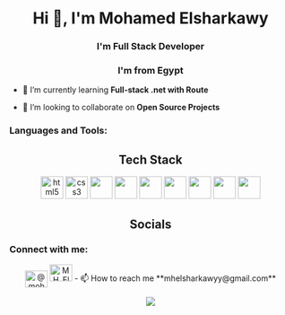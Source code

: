 <h1 align="center">Hi 👋, I'm Mohamed Elsharkawy</h1>
<h3 align="center">I'm Full Stack Developer  </h3>
<h3 align="center">I'm from Egypt</h3>


- 🌱 I’m currently learning **Full-stack .net with Route**

- 👯 I’m looking to collaborate on **Open Source Projects**





<h3 align="left">Languages and Tools:</h3>
<p align="center">
<h2 align="center">Tech Stack</h2>

<p align="center">
<img src="https://cdn.jsdelivr.net/gh/devicons/devicon/icons/html5/html5-original.svg" alt="html5" width="40" height="40"/>
<img src="https://cdn.jsdelivr.net/gh/devicons/devicon/icons/css3/css3-original.svg" alt="css3" width="40" height="40"/> 
<img src="https://cdn.jsdelivr.net/gh/devicons/devicon/icons/javascript/javascript-original.svg" width="40" height="40" />
<img src="https://cdn.jsdelivr.net/gh/devicons/devicon/icons/typescript/typescript-original.svg" width="40" height="40"/>
<img src="https://cdn.jsdelivr.net/gh/devicons/devicon/icons/react/react-original.svg" width="40" height="40"/>
<img src="https://cdn.jsdelivr.net/gh/devicons/devicon/icons/redux/redux-original.svg" width="40" height="40"/>
<img src="https://cdn.jsdelivr.net/gh/devicons/devicon/icons/bootstrap/bootstrap-original.svg" width="40" height="40"/>
<img src="https://cdn.jsdelivr.net/gh/devicons/devicon/icons/sass/sass-original.svg" width="40" height="40"/>
<img src="https://cdn.jsdelivr.net/gh/devicons/devicon/icons/git/git-original.svg" width="40" height="40"/>
</p>
</p>
<h2 align="center">Socials</h2>

<h3 align="left">Connect with me:</h3>
<div align="center">
<a href="https://www.linkedin.com/in/mohamed-el-sharkawy-2755b7254/" target="blank"><img align="center" src="https://raw.githubusercontent.com/rahuldkjain/github-profile-readme-generator/master/src/images/icons/Social/linked-in-alt.svg" alt="@mohamed-el-sharkawy-2755b7254" height="30" width="40" /></a>
<a href="https://twitter.com/MH_Elsharkawy" target="blank"><img src="https://raw.githubusercontent.com/rahuldkjain/github-profile-readme-generator/master/src/images/icons/Social/twitter.svg" alt="MH_Elsharkawy" height="30" width="40" /></a> 
- 📫 How to reach me **mhelsharkawyy@gmail.com**
</div>
<br>
<div align="center">
  <img src="https://profile-counter.glitch.me/serhatakhan/count.svg?"  />
</div>
